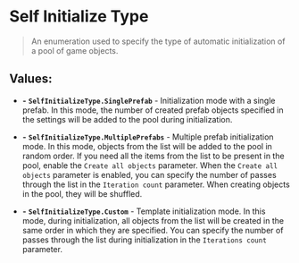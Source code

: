 # Self Initialize Type

> An enumeration used to specify the type of automatic initialization of a pool of game objects.

## Values:

- **-** **`SelfInitializeType.SinglePrefab`** - Initialization mode with a single prefab.
  In this mode, the number of created prefab objects specified in the settings will be added to the pool during initialization.


- **-** **`SelfInitializeType.MultiplePrefabs`** - Multiple prefab initialization mode. 
  In this mode, objects from the list will be added to the pool in random order.
  If you need all the items from the list to be present in the pool, enable the `Create all objects` parameter.
  When the `Create all objects` parameter is enabled, you can specify the number of passes through the list in the `Iteration count` parameter.
  When creating objects in the pool, they will be shuffled.


- **-** **`SelfInitializeType.Custom`** - Template initialization mode.
  In this mode, during initialization, all objects from the list will be created in the same order in which they are specified.
  You can specify the number of passes through the list during initialization in the `Iterations count` parameter.





